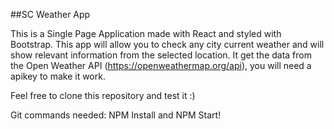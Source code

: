 ##SC Weather App

This is a Single Page Application made with React and styled with Bootstrap. 
This app will allow you to check any city current weather and will show relevant information from the selected location.
It get the data from the Open Weather API (https://openweathermap.org/api), you will need a apikey to make it work.

Feel free to clone this repository and test it :)

Git commands needed: NPM Install and NPM Start!
